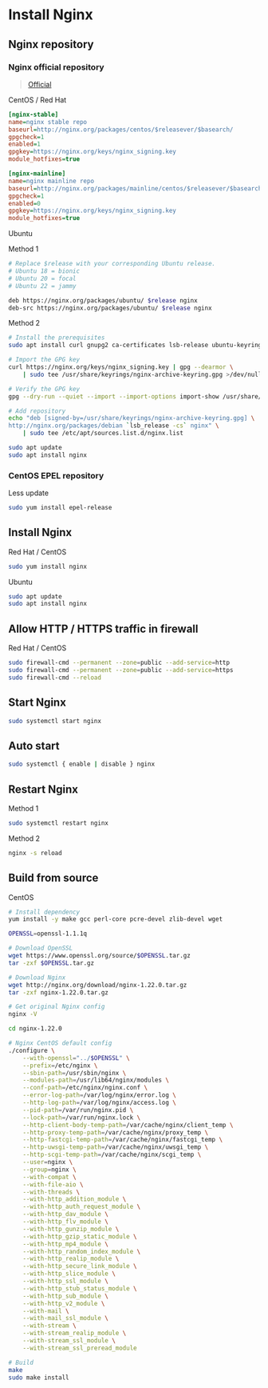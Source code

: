 # Install Nginx

## Nginx repository

### Nginx official repository

> [Official](http://nginx.org/en/linux_packages.html)

CentOS / Red Hat

```ini file=/etc/yum.repos.d/nginx.repo
[nginx-stable]
name=nginx stable repo
baseurl=http://nginx.org/packages/centos/$releasever/$basearch/
gpgcheck=1
enabled=1
gpgkey=https://nginx.org/keys/nginx_signing.key
module_hotfixes=true

[nginx-mainline]
name=nginx mainline repo
baseurl=http://nginx.org/packages/mainline/centos/$releasever/$basearch/
gpgcheck=1
enabled=0
gpgkey=https://nginx.org/keys/nginx_signing.key
module_hotfixes=true
```

Ubuntu

Method 1

```bash file=/etc/apt/sources.list.d/nginx.list
# Replace $release with your corresponding Ubuntu release.
# Ubuntu 18 = bionic
# Ubuntu 20 = focal
# Ubuntu 22 = jammy

deb https://nginx.org/packages/ubuntu/ $release nginx
deb-src https://nginx.org/packages/ubuntu/ $release nginx
```

Method 2

```bash
# Install the prerequisites
sudo apt install curl gnupg2 ca-certificates lsb-release ubuntu-keyring

# Import the GPG key
curl https://nginx.org/keys/nginx_signing.key | gpg --dearmor \
    | sudo tee /usr/share/keyrings/nginx-archive-keyring.gpg >/dev/null

# Verify the GPG key
gpg --dry-run --quiet --import --import-options import-show /usr/share/keyrings/nginx-archive-keyring.gpg

# Add repository
echo "deb [signed-by=/usr/share/keyrings/nginx-archive-keyring.gpg] \
http://nginx.org/packages/debian `lsb_release -cs` nginx" \
    | sudo tee /etc/apt/sources.list.d/nginx.list

sudo apt update
sudo apt install nginx
```

### CentOS EPEL repository

Less update

```bash
sudo yum install epel-release
```

## Install Nginx

Red Hat / CentOS

```bash
sudo yum install nginx
```

Ubuntu

```bash
sudo apt update
sudo apt install nginx
```

## Allow HTTP / HTTPS traffic in firewall

Red Hat / CentOS

```bash
sudo firewall-cmd --permanent --zone=public --add-service=http
sudo firewall-cmd --permanent --zone=public --add-service=https
sudo firewall-cmd --reload
```

## Start Nginx

```bash
sudo systemctl start nginx
```

## Auto start

```bash
sudo systemctl { enable | disable } nginx
```

## Restart Nginx

Method 1

```bash
sudo systemctl restart nginx
```

Method 2

```bash
nginx -s reload
```

## Build from source

CentOS

```bash
# Install dependency
yum install -y make gcc perl-core pcre-devel zlib-devel wget

OPENSSL=openssl-1.1.1q

# Download OpenSSL
wget https://www.openssl.org/source/$OPENSSL.tar.gz
tar -zxf $OPENSSL.tar.gz

# Download Nginx
wget http://nginx.org/download/nginx-1.22.0.tar.gz
tar -zxf nginx-1.22.0.tar.gz

# Get original Nginx config
nginx -V

cd nginx-1.22.0

# Nginx CentOS default config
./configure \
    --with-openssl="../$OPENSSL" \
    --prefix=/etc/nginx \
    --sbin-path=/usr/sbin/nginx \
    --modules-path=/usr/lib64/nginx/modules \
    --conf-path=/etc/nginx/nginx.conf \
    --error-log-path=/var/log/nginx/error.log \
    --http-log-path=/var/log/nginx/access.log \
    --pid-path=/var/run/nginx.pid \
    --lock-path=/var/run/nginx.lock \
    --http-client-body-temp-path=/var/cache/nginx/client_temp \
    --http-proxy-temp-path=/var/cache/nginx/proxy_temp \
    --http-fastcgi-temp-path=/var/cache/nginx/fastcgi_temp \
    --http-uwsgi-temp-path=/var/cache/nginx/uwsgi_temp \
    --http-scgi-temp-path=/var/cache/nginx/scgi_temp \
    --user=nginx \
    --group=nginx \
    --with-compat \
    --with-file-aio \
    --with-threads \
    --with-http_addition_module \
    --with-http_auth_request_module \
    --with-http_dav_module \
    --with-http_flv_module \
    --with-http_gunzip_module \
    --with-http_gzip_static_module \
    --with-http_mp4_module \
    --with-http_random_index_module \
    --with-http_realip_module \
    --with-http_secure_link_module \
    --with-http_slice_module \
    --with-http_ssl_module \
    --with-http_stub_status_module \
    --with-http_sub_module \
    --with-http_v2_module \
    --with-mail \
    --with-mail_ssl_module \
    --with-stream \
    --with-stream_realip_module \
    --with-stream_ssl_module \
    --with-stream_ssl_preread_module

# Build
make
sudo make install
```
